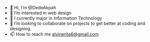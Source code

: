 - 👋 Hi, I’m @DedeAkpah
- 👀 I’m interested in web design 
- 🌱 I currently major in Information Technology 
- 💞️ I’m looking to collaborate on projects to get better at coding and designing.
- 📫 How to reach me alvinerita6@gmail.com

<!---
DedeAkpah/DedeAkpah is a ✨ special ✨ repository because its `README.md` (this file) appears on your GitHub profile.
You can click the Preview link to take a look at your changes.
--->
